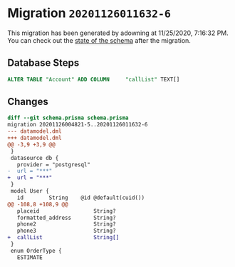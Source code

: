 # Migration `20201126011632-6`

This migration has been generated by adowning at 11/25/2020, 7:16:32 PM.
You can check out the [state of the schema](./schema.prisma) after the migration.

## Database Steps

```sql
ALTER TABLE "Account" ADD COLUMN     "callList" TEXT[]
```

## Changes

```diff
diff --git schema.prisma schema.prisma
migration 20201126004821-5..20201126011632-6
--- datamodel.dml
+++ datamodel.dml
@@ -3,9 +3,9 @@
 }
 datasource db {
   provider = "postgresql"
-  url = "***"
+  url = "***"
 }
 model User {
   id        String    @id @default(cuid())
@@ -108,8 +108,9 @@
   placeid                 String?
   formatted_address       String?
   phone2                  String?
   phone3                  String?
+  callList                String[]
 }
 enum OrderType {
   ESTIMATE
```


